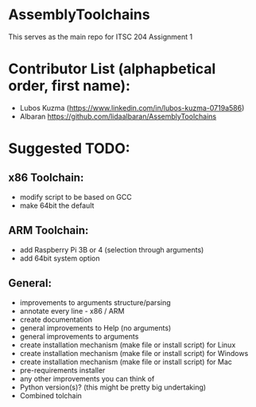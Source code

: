 # AssemblyToolchains
This serves as the main repo for ITSC 204 Assignment 1

# Contributor List (alphapbetical order, first name):
- Lubos Kuzma (https://www.linkedin.com/in/lubos-kuzma-0719a586) 
- Albaran https://github.com/lidaalbaran/AssemblyToolchains


# Suggested TODO:
## x86 Toolchain:
- modify script to be based on GCC
- make 64bit the default

## ARM Toolchain:
- add Raspberry Pi 3B or 4 (selection through arguments)
- add 64bit system option

## General:
- improvements to arguments structure/parsing
- annotate every line - x86 / ARM
- create documentation
- general improvements to Help (no arguments)
- general improvements to arguments
- create installation mechanism (make file or install script) for Linux
- create installation mechanism (make file or install script) for Windows
- create installation mechanism (make file or install script) for Mac
- pre-requirements installer
- any other improvements you can think of
- Python version(s)? (this might be pretty big undertaking)
- Combined tolchain
